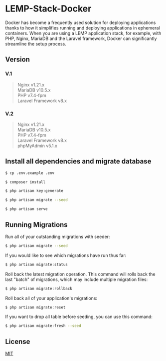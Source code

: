 # LEMP-Stack-Docker

Docker has become a frequently used solution for deploying applications thanks to how it simplifies running and deploying applications in ephemeral containers. When you are using a LEMP application stack, for example, with PHP, Nginx, MariaDB and the Laravel framework, Docker can significantly streamline the setup process.

## Version

### V.1

> Nginx v1.21.x\
> MariaDB v10.5.x\
> PHP v7.4-fpm\
> Laravel Framework v8.x

### V.2

> Nginx v1.21.x\
> MariaDB v10.5.x\
> PHP v7.4-fpm\
> Laravel Framework v8.x\
> phpMyAdmin v5.1.x

## Install all dependencies and migrate database

```bash
$ cp .env.example .env

$ composer install

$ php artisan key:generate

$ php artisan migrate --seed

$ php artisan serve
```

## Running Migrations

Run all of your outstanding migrations with seeder:

```bash
$ php artisan migrate --seed
```

If you would like to see which migrations have run thus far:

```bash
$ php artisan migrate:status
```

Roll back the latest migration operation. This command will rolls back the last "batch" of migrations, which may include multiple migration files:

```bash
$ php artisan migrate:rollback
```

Roll back all of your application's migrations:

```bash
$ php artisan migrate:reset
```

If you want to drop all table before seeding, you can use this command:

```bash
$ php artisan migrate:fresh --seed
```

## License

[MIT](https://choosealicense.com/licenses/mit/)

